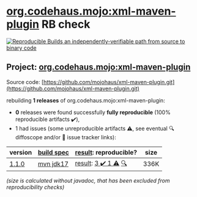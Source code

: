 [org.codehaus.mojo:xml-maven-plugin](https://central.sonatype.com/artifact/org.codehaus.mojo/xml-maven-plugin/versions) RB check
=======

[![Reproducible Builds](https://reproducible-builds.org/images/logos/rb.svg) an independently-verifiable path from source to binary code](https://reproducible-builds.org/)

## Project: [org.codehaus.mojo:xml-maven-plugin](https://central.sonatype.com/artifact/org.codehaus.mojo/xml-maven-plugin/versions)

Source code: [https://github.com/mojohaus/xml-maven-plugin.git](https://github.com/mojohaus/xml-maven-plugin.git)

rebuilding **1 releases** of org.codehaus.mojo:xml-maven-plugin:
- **0** releases were found successfully **fully reproducible** (100% reproducible artifacts :heavy_check_mark:),
- 1 had issues (some unreproducible artifacts :warning:, see eventual :mag: diffoscope and/or :memo: issue tracker links):

| version | [build spec](/BUILDSPEC.md) | [result](https://reproducible-builds.org/docs/jvm/): reproducible? | size |
| -- | --------- | ------ | -- |
| [1.1.0](https://central.sonatype.com/artifact/org.codehaus.mojo/xml-maven-plugin/1.1.0/pom) | [mvn jdk17](xml-maven-plugin-1.1.0.buildspec) | [result](xml-maven-plugin-1.1.0.buildinfo): [3 :heavy_check_mark:  1 :warning:](xml-maven-plugin-1.1.0.buildcompare) [:mag:](xml-maven-plugin-1.1.0.diffoscope) | 336K |

<i>(size is calculated without javadoc, that has been excluded from reproducibility checks)</i>
